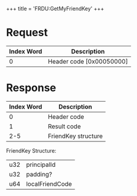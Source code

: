 +++
title = 'FRDU:GetMyFriendKey'
+++

# Request

| Index Word | Description                |
|------------|----------------------------|
| 0          | Header code \[0x00050000\] |

# Response

| Index Word | Description         |
|------------|---------------------|
| 0          | Header code         |
| 1          | Result code         |
| 2-5        | FriendKey structure |

FriendKey Structure:

|     |                 |
|-----|-----------------|
| u32 | principalId     |
| u32 | padding?        |
| u64 | localFriendCode |